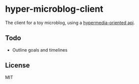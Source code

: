 # hyper-microblog-client

The client for a toy microblog, using a [hypermedia-oriented api](https://github.com/hypergroup/hyper-microblog-api).

## Todo

- Outline goals and timelines

## License

MIT
